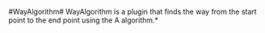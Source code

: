 #WayAlgorithm#
WayAlgorithm is a plugin that finds the way from the start point to the end point using the A algorithm.*

